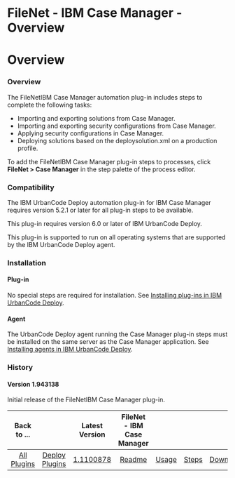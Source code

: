 
FileNet - IBM Case Manager - Overview
=====================================

# Overview



### Overview




 


The FileNetIBM Case Manager automation plug-in includes steps to complete the following tasks:


* Importing and exporting solutions from Case Manager.
* Importing and exporting security configurations from Case Manager.
* Applying security configurations in Case Manager.
* Deploying solutions based on the deploysolution.xml on a production profile.


To add the FileNetIBM Case Manager plug-in steps to processes, click **FileNet > Case Manager** in the step palette of the process editor.


### Compatibility


The IBM UrbanCode Deploy automation plug-in for IBM Case Manager requires version 5.2.1 or later for all plug-in steps to be available.


This plug-in requires version 6.0 or later of IBM UrbanCode Deploy.


This plug-in is supported to run on all operating systems that are supported by the IBM UrbanCode Deploy agent.


### Installation


#### Plug-in


No special steps are required for installation. See [Installing plug-ins in IBM UrbanCode Deploy](https://www.urbancode.com/resource/installing-plug-ins-in-urbancode-products/ "Installing plug-ins in UrbanCode Deploy").


#### Agent


The UrbanCode Deploy agent running the Case Manager plug-in steps must be installed on the same server as the Case Manager application. See [Installing agents in IBM UrbanCode Deploy](https://www.ibm.com/support/knowledgecenter/en/SS4GSP_6.2.6/com.ibm.udeploy.install.doc/topics/agent_install_ov.html "Installing agents").


### History


#### Version 1.943138


Initial release of the FileNetIBM Case Manager plug-in.




|Back to ...||Latest Version|FileNet - IBM Case Manager ||||
| :---: | :---: | :---: | :---: | :---: | :---: | :---: |
|[All Plugins](../../index.md)|[Deploy Plugins](../README.md)|[1.1100878](https://raw.githubusercontent.com/UrbanCode/IBM-UCD-PLUGINS/main/files/FileNet-CaseManager/FileNet-CaseManager-1.1100878.zip)|[Readme](README.md)|[Usage](usage.md)|[Steps](steps.md)|[Downloads](downloads.md)|
